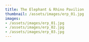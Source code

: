 ```yaml
---
title: The Elephant & Rhino Pavilion
thumbnail: /assets/images/erp_01.jpg
images:
- /assets/images/erp_01.jpg
- /assets/images/erp_02.jpg
- /assets/images/erp_03.jpg
---
```

